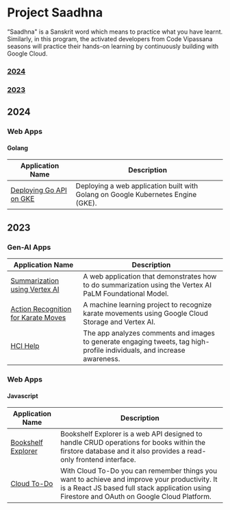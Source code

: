 # Project Saadhna

“Saadhna" is a Sanskrit word which means to practice what you have learnt. Similarly, in this program, the activated developers from Code Vipassana seasons will practice their hands-on learning by continuously building with Google Cloud.

### [2024](#2024)

### [2023](#2023)

## 2024

### Web Apps

#### Golang

| Application Name                                                   | Description                                                                      |
| ------------------------------------------------------------------ | -------------------------------------------------------------------------------- |
| [Deploying Go API on GKE](./2024/web-apps/go/go_api_gke/README.md) | Deploying a web application built with Golang on Google Kubernetes Engine (GKE). |

## 2023

### Gen-AI Apps

| Application Name                                                                                                                                                        | Description                                                                                                             |
| ----------------------------------------------------------------------------------------------------------------------------------------------------------------------- | ----------------------------------------------------------------------------------------------------------------------- |
| [Summarization using Vertex AI](./2023/gen-ai-apps/vertex-summarizer/README.md)                                                                                         | A web application that demonstrates how to do summarization using the Vertex AI PaLM Foundational Model.                |
| [Action Recognition for Karate Moves](https://medium.com/@nehakoppikar/action-recognition-for-karate-moves-using-google-cloud-vertex-ai-and-cloud-storage-d6b95fb8b1dd) | A machine learning project to recognize karate movements using Google Cloud Storage and Vertex AI.                      |
| [HCI Help](./2023/gen-ai-apps/HCIHelp/README.md)                                                                                                                        | The app analyzes comments and images to generate engaging tweets, tag high-profile individuals, and increase awareness. |

### Web Apps

#### Javascript

| Application Name                                                     | Description                                                                                                                                                                                   |
| -------------------------------------------------------------------- | --------------------------------------------------------------------------------------------------------------------------------------------------------------------------------------------- |
| [Bookshelf Explorer](./2023/web-apps/javascript/bookshelf-explorer/) | Bookshelf Explorer is a web API designed to handle CRUD operations for books within the firstore database and it also provides a read-only frontend interface.                                |
| [Cloud To-Do](./2023/web-apps/javascript/Cloud-ToDo/)                | With Cloud To-Do you can remember things you want to achieve and improve your productivity. It is a React JS based full stack application using Firestore and OAuth on Google Cloud Platform. |
